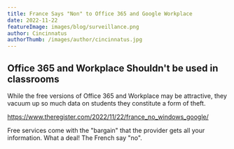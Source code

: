 ```yaml
---
title: France Says "Non" to Office 365 and Google Workplace
date: 2022-11-22
featureImage: images/blog/surveillance.png
author: Cincinnatus
authorThumb: /images/author/cincinnatus.jpg
---
```


## Office 365 and Workplace Shouldn't be used in classrooms

While the free versions of Office 365 and Workplace may be attractive, they vacuum up so much data on students they constitute a form of theft.

https://www.theregister.com/2022/11/22/france_no_windows_google/

Free services come with the "bargain" that the provider gets all your information. What a deal! The French say "no".